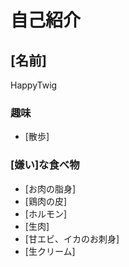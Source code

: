 # 自己紹介

## [名前]
HappyTwig
### 趣味

 + [散歩]

### [嫌い]な食べ物
 + [お肉の脂身]
 + [鶏肉の皮]
 + [ホルモン]
 + [生肉]
 + [甘エビ、イカのお刺身]
 + [生クリーム]
